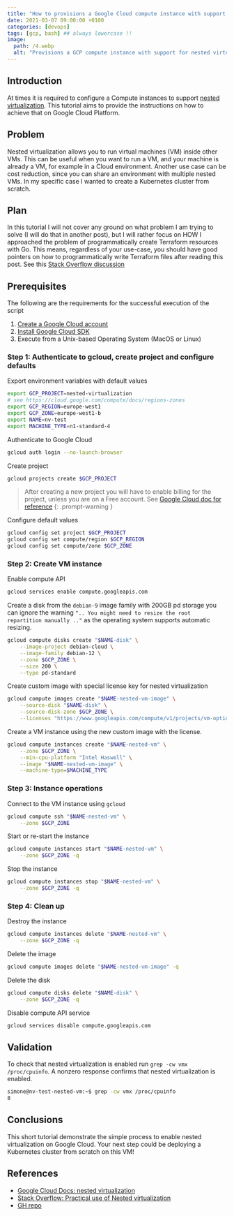 ```yaml
---
title: "How to provisions a Google Cloud compute instance with support for nested virtualization"
date: 2021-03-07 09:00:00 +0100
categories: [devops]
tags: [gcp, bash] ## always lowercase !!
image:
  path: /4.webp
  alt: "Provisions a GCP compute instance with support for nested virtualization"
---
```


## Introduction
At times it is required to configure a Compute instances to support [nested virtualization](https://cloud.google.com/compute/docs/instances/nested-virtualization/overview). This tutorial aims to provide the instructions on how to achieve that on Google Cloud Platform.

## Problem
Nested virtualization allows you to run virtual machines (VM) inside other VMs. This can be useful when you want to run a VM, and your machine is already a VM, for example in a Cloud environment. Another use case can be cost reduction, since you can share an environment with multiple nested VMs. In my specific case I wanted to create a Kubernetes cluster from scratch.

## Plan
In this tutorial I will not cover any ground on what problem I am trying to solve (I will do that in another post), but I will rather focus on HOW I approached the problem of programmatically create Terraform resources with Go. This means, regardless of your use-case, you should have good pointers on how to programmatically write Terraform files after reading this post. See this [Stack Overflow discussion](https://stackoverflow.com/a/59052599)

## Prerequisites
The following are the requirements for the successful execution of the script

1. [Create a Google Cloud account](https://cloud.google.com/free)
2. [Install Google Cloud SDK](https://cloud.google.com/sdk/docs/install)
3. Execute from a Unix-based Operating System (MacOS or Linux)

### Step 1: Authenticate to gcloud, create project and configure defaults
Export environment variables with default values
```bash
export GCP_PROJECT=nested-virtualization
# see https://cloud.google.com/compute/docs/regions-zones
export GCP_REGION=europe-west1
export GCP_ZONE=europe-west1-b
export NAME=nv-test
export MACHINE_TYPE=n1-standard-4
``` 

Authenticate to Google Cloud
```bash
gcloud auth login --no-launch-browser
```

Create project
```bash
gcloud projects create $GCP_PROJECT
```

> After creating a new project you will have to enable billing for the project, unless you are on a Free account. See [Google Cloud doc for reference](https://cloud.google.com/billing/docs/how-to/modify-project)
{: .prompt-warning }

Configure default values
```bash
gcloud config set project $GCP_PROJECT
gcloud config set compute/region $GCP_REGION
gcloud config set compute/zone $GCP_ZONE
```

### Step 2: Create VM instance
Enable compute API
```bash
gcloud services enable compute.googleapis.com
```

Create a disk from the `debian-9` image family with 200GB pd storage you can ignore the warning `".. You might need to resize the root repartition manually .."` as the operating system supports automatic resizing.
```bash
gcloud compute disks create "$NAME-disk" \
	--image-project debian-cloud \
	--image-family debian-12 \
	--zone $GCP_ZONE \
	--size 200 \
	--type pd-standard
```

Create custom image with special license key for nested virtualization
```bash
gcloud compute images create "$NAME-nested-vm-image" \
	--source-disk "$NAME-disk" \
	--source-disk-zone $GCP_ZONE \
	--licenses "https://www.googleapis.com/compute/v1/projects/vm-options/global/licenses/enable-vmx"
```

Create a VM instance using the new custom image with the license.
```bash
gcloud compute instances create "$NAME-nested-vm" \
	--zone $GCP_ZONE \
	--min-cpu-platform "Intel Haswell" \
	--image "$NAME-nested-vm-image" \
	--machine-type=$MACHINE_TYPE
```

### Step 3: Instance operations
Connect to the VM instance using `gcloud`
```bash
gcloud compute ssh "$NAME-nested-vm" \
	--zone $GCP_ZONE
```

Start or re-start the instance
```bash
gcloud compute instances start "$NAME-nested-vm" \
	--zone $GCP_ZONE -q
```

Stop the instance
```bash
gcloud compute instances stop "$NAME-nested-vm" \
	--zone $GCP_ZONE -q
```

### Step 4: Clean up
Destroy the instance
```bash
gcloud compute instances delete "$NAME-nested-vm" \
	--zone $GCP_ZONE -q
```

Delete the image
```bash
gcloud compute images delete "$NAME-nested-vm-image" -q
```

Delete the disk
```bash
gcloud compute disks delete "$NAME-disk" \
	--zone $GCP_ZONE -q
```

Disable compute API service 
```bash
gcloud services disable compute.googleapis.com
```

## Validation
To check that nested virtualization is enabled run `grep -cw vmx /proc/cpuinfo`. A nonzero response confirms that nested virtualization is enabled.

```bash
simone@nv-test-nested-vm:~$ grep -cw vmx /proc/cpuinfo
8
```

## Conclusions
This short tutorial demonstrate the simple process to enable nested virtualization on Google Cloud. Your next step could be deploying a Kubernetes cluster from scratch on this VM!

## References
* [Google Cloud Docs: nested virtualization](https://cloud.google.com/compute/docs/instances/nested-virtualization/overview)
* [Stack Overflow: Practical use of Nested virtualization](https://stackoverflow.com/a/59052599)
* [GH repo](https://github.com/SRodi/calico-certified-operator-infra-gcloud)